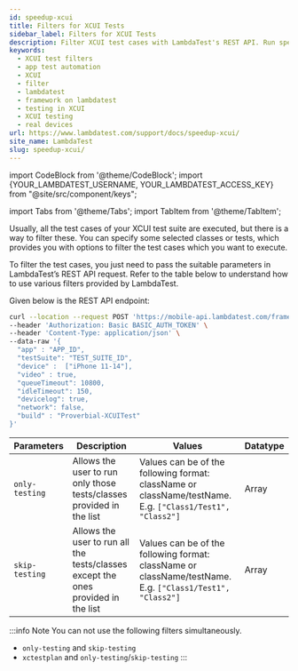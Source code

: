 ```yaml
---
id: speedup-xcui
title: Filters for XCUI Tests
sidebar_label: Filters for XCUI Tests
description: Filter XCUI test cases with LambdaTest's REST API. Run specific tests or skip others using customizable parameters. Streamline your testing process effortlessly.
keywords:
  - XCUI test filters
  - app test automation
  - XCUI
  - filter
  - lambdatest
  - framework on lambdatest
  - testing in XCUI
  - XCUI testing
  - real devices
url: https://www.lambdatest.com/support/docs/speedup-xcui/
site_name: LambdaTest
slug: speedup-xcui/
---
```


import CodeBlock from '@theme/CodeBlock';
import {YOUR_LAMBDATEST_USERNAME, YOUR_LAMBDATEST_ACCESS_KEY} from "@site/src/component/keys";

import Tabs from '@theme/Tabs';
import TabItem from '@theme/TabItem';

<script type="application/ld+json"
      dangerouslySetInnerHTML={{ __html: JSON.stringify({
       "@context": "https://schema.org",
        "@type": "BreadcrumbList",
        "itemListElement": [{
          "@type": "ListItem",
          "position": 1,
          "name": "Home",
          "item": "https://www.lambdatest.com"
        },{
          "@type": "ListItem",
          "position": 2,
          "name": "Support",
          "item": "https://www.lambdatest.com/support/docs/"
        },{
          "@type": "ListItem",
          "position": 3,
          "name": "Filters for XCUI Test",
          "item": "https://www.lambdatest.com/support/docs/speedup-xcui/"
        }]
      })
    }}
></script>

Usually, all the test cases of your XCUI test suite are executed, but there is a way to filter these. You can specify some selected classes or tests, which provides you with options to filter the test cases which you want to execute.

To filter the test cases, you just need to pass the suitable parameters in LambdaTest’s REST API request. Refer to the table below to understand how to use various filters provided by LambdaTest.

Given below is the REST API endpoint:

```bash
curl --location --request POST 'https://mobile-api.lambdatest.com/framework/v1/xcui/build' \
--header 'Authorization: Basic BASIC_AUTH_TOKEN' \
--header 'Content-Type: application/json' \
--data-raw '{
  "app" : "APP_ID",
  "testSuite": "TEST_SUITE_ID",
  "device" :  ["iPhone 11-14"],
  "video" : true,
  "queueTimeout": 10800,
  "idleTimeout": 150,
  "devicelog": true,
  "network": false,
  "build" : "Proverbial-XCUITest"
}'
```

| Parameters | Description | Values | Datatype | 
|----------- | ----------- | ------ | -------- |
| `only-testing` | Allows the user to run only those tests/classes provided in the list | Values can be of the following format: className or className/testName. E.g. `["Class1/Test1", "Class2"]` | Array |
| `skip-testing`| Allows the user to run all the tests/classes except the ones provided in the list | Values can be of the following format: className or className/testName. E.g. `["Class1/Test1", "Class2"]` | Array |

:::info Note
You can not use the following filters simultaneously. 
- `only-testing` and `skip-testing`
- `xctestplan` and `only-testing`/`skip-testing`
:::